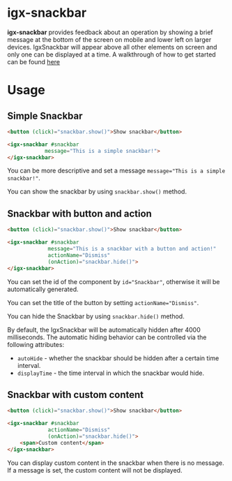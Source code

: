 # igx-snackbar

**igx-snackbar** provides feedback about an operation by showing a brief message at the bottom of the screen on mobile and lower left on larger devices. IgxSnackbar will appear above all other elements on screen and only one can be displayed at a time.
A walkthrough of how to get started can be found [here](https://www.infragistics.com/products/ignite-ui-angular/angular/components/snackbar.html)

# Usage

## Simple Snackbar

```html
<button (click)="snackbar.show()">Show snackbar</button>

<igx-snackbar #snackbar
            message="This is a simple snackbar!">
</igx-snackbar>
```

You can be more descriptive and set a message `message="This is a simple snackbar!"`.

You can show the snackbar by using `snackbar.show()` method.


## Snackbar with button and action

```html
<button (click)="snackbar.show()">Show snackbar</button>

<igx-snackbar #snackbar
             message="This is a snackbar with a button and action!"
             actionName="Dismiss"
             (onAction)="snackbar.hide()">
</igx-snackbar>
```
You can set the id of the component by `id="Snackbar"`, otherwise it will be automatically generated.

You can set the title of the button by setting `actionName="Dismiss"`.

You can hide the Snackbar by using `snackbar.hide()` method.

By default, the IgxSnackbar will be automatically hidden after 4000 milliseconds. The automatic hiding behavior can be controlled via the following attributes:
 - `autoHide` - whether the snackbar should be hidden after a certain time interval.
 - `displayTime` - the time interval in which the snackbar would hide.


## Snackbar with custom content

```html
<button (click)="snackbar.show()">Show snackbar</button>

<igx-snackbar #snackbar
             actionName="Dismiss"
             (onAction)="snackbar.hide()">
    <span>Custom content</span>
</igx-snackbar>
```
You can display custom content in the snackbar when there is no message. If a message is set, the custom content will not be displayed.
